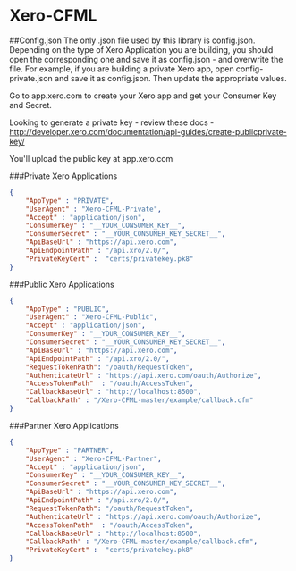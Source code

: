 Xero-CFML
=========

##Config.json
The only .json file used by this library is config.json.  Depending on the type of Xero Application you are building, you should open the corresponding one and save it as config.json - and overwrite the file.  For example, if you are building a private Xero app, open config-private.json and save it as config.json.  Then update the appropriate values.  

Go to app.xero.com to create your Xero app and get your Consumer Key and Secret.

Looking to generate a private key - review these docs - http://developer.xero.com/documentation/api-guides/create-publicprivate-key/

You'll upload the public key at app.xero.com

###Private Xero Applications

```json
{ 
	"AppType" : "PRIVATE",
	"UserAgent" : "Xero-CFML-Private",
	"Accept" : "application/json", 
	"ConsumerKey" : "__YOUR_CONSUMER_KEY__",
	"ConsumerSecret" : "__YOUR_CONSUMER_KEY_SECRET__",
	"ApiBaseUrl" : "https://api.xero.com",
	"ApiEndpointPath" : "/api.xro/2.0/",
	"PrivateKeyCert" :  "certs/privatekey.pk8"
}
```

###Public Xero Applications

```json
{ 
	"AppType" : "PUBLIC",
	"UserAgent" : "Xero-CFML-Public",
	"Accept" : "application/json", 
	"ConsumerKey" : "__YOUR_CONSUMER_KEY__",
	"ConsumerSecret" : "__YOUR_CONSUMER_KEY_SECRET__",
	"ApiBaseUrl" : "https://api.xero.com",
	"ApiEndpointPath" : "/api.xro/2.0/",
	"RequestTokenPath": "/oauth/RequestToken",
	"AuthenticateUrl" : "https://api.xero.com/oauth/Authorize",
	"AccessTokenPath"  : "/oauth/AccessToken",
	"CallbackBaseUrl" : "http://localhost:8500",
	"CallbackPath" : "/Xero-CFML-master/example/callback.cfm"
}
```

###Partner Xero Applications

```json
{ 
	"AppType" : "PARTNER",
	"UserAgent" : "Xero-CFML-Partner",
	"Accept" : "application/json", 
	"ConsumerKey" : "__YOUR_CONSUMER_KEY__",
	"ConsumerSecret" : "__YOUR_CONSUMER_KEY_SECRET__",
	"ApiBaseUrl" : "https://api.xero.com",
	"ApiEndpointPath" : "/api.xro/2.0/",
	"RequestTokenPath": "/oauth/RequestToken",
	"AuthenticateUrl" : "https://api.xero.com/oauth/Authorize",
	"AccessTokenPath"  : "/oauth/AccessToken",
	"CallbackBaseUrl" : "http://localhost:8500",
	"CallbackPath" : "/Xero-CFML-master/example/callback.cfm",
	"PrivateKeyCert" :  "certs/privatekey.pk8"
}
```